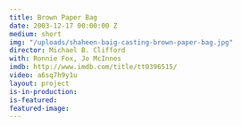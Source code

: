 ```yaml
---
title: Brown Paper Bag
date: 2003-12-17 00:00:00 Z
medium: short
img: "/uploads/shaheen-baig-casting-brown-paper-bag.jpg"
director: Michael B. Clifford
with: Ronnie Fox, Jo McInnes
imdb: http://www.imdb.com/title/tt0396515/
video: a6sq7h9y1u
layout: project
is-in-production: 
is-featured: 
featured-image: 
---
```


